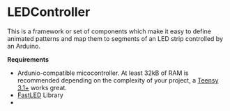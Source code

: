 # LEDController
This is a framework or set of components which make it easy to define animated patterns and map them to segments of an LED strip controlled by an Arduino.

**Requirements**

 - Ardunio-compatible micocontroller. At least 32kB of RAM is recommended depending on the complexity of your project, a [Teensy 3.1+](https://www.pjrc.com/teensy/index.html) works great.
 - [FastLED](http://fastled.io/) Library
 - 

<!--stackedit_data:
eyJoaXN0b3J5IjpbODI2ODI3NDgzLDM5MDA3ODkyXX0=
-->